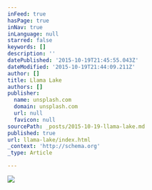 ```yaml
---
inFeed: true
hasPage: true
inNav: true
inLanguage: null
starred: false
keywords: []
description: ''
datePublished: '2015-10-19T21:45:55.043Z'
dateModified: '2015-10-19T21:44:09.211Z'
author: []
title: Llama Lake
authors: []
publisher:
  name: unsplash.com
  domain: unsplash.com
  url: null
  favicon: null
sourcePath: _posts/2015-10-19-llama-lake.md
published: true
url: llama-lake/index.html
_context: 'http://schema.org'
_type: Article

---
```

![](https://images.unsplash.com/photo-1443479579455-1860f114bf77?fit=crop&fm=jpg&h=1000&q=80&w=1925)